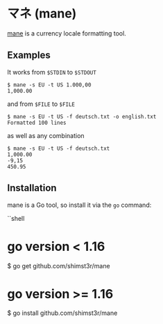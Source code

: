 # マネ (mane)

[mane](github.com/shimst3r/mane) is a currency locale formatting tool.

## Examples

It works from `$STDIN` to `$STDOUT`

```shell
$ mane -s EU -t US 1.000,00
1,000.00
```

and from `$FILE` to `$FILE`

```shell
$ mane -s EU -t US -f deutsch.txt -o english.txt
Formatted 100 lines
```

as well as any combination

```shell
$ mane -s EU -t US -f deutsch.txt
1,000.00
-9,15
450.95
```

## Installation

mane is a Go tool, so install it via the `go` command:


``shell
# go version < 1.16
$ go get github.com/shimst3r/mane

# go version >= 1.16
$ go install github.com/shimst3r/mane
```
